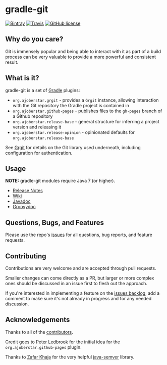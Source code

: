 # gradle-git

[![Bintray](https://img.shields.io/bintray/v/ajoberstar/gradle-plugins/org.ajoberstar%3Agradle-git.svg?style=flat-square)](https://bintray.com/ajoberstar/gradle-plugins/org.ajoberstar%3Agradle-git/_latestVersion)
[![Travis](https://img.shields.io/travis/ajoberstar/gradle-git.svg?style=flat-square)](https://travis-ci.org/ajoberstar/gradle-git)
[![GitHub license](https://img.shields.io/github/license/ajoberstar/gradle-git.svg?style=flat-square)](https://github.com/ajoberstar/gradle-git/blob/master/LICENSE)

## Why do you care?

Git is immensely popular and being able to interact with it as part of a build process can be very valuable
to provide a more powerful and consistent result.

## What is it?

gradle-git is a set of [Gradle](http://gradle.org) plugins:

* `org.ajoberstar.grgit` - provides a `Grgit` instance, allowing interaction with the Git repository
the Gradle project is contained in
* `org.ajoberstar.github-pages` - publishes files to the `gh-pages` branch of a Github repository
* `org.ajoberstar.release-base` - general structure for inferring a project version and releasing it
* `org.ajoberstar.release-opinion` - opinionated defaults for `org.ajoberstar.release-base`

See [Grgit](https://github.com/ajoberstar/grgit) for details on the Git library used underneath, including
configuration for authentication.

## Usage

**NOTE:** gradle-git modules require Java 7 (or higher).

* [Release Notes](https://github.com/ajoberstar/gradle-git/releases)
* [Wiki](https://github.com/ajoberstar/gradle-git/wiki)
* [Javadoc](http://ajoberstar.org/gradle-git/docs/javadoc)
* [Groovydoc](http://ajoberstar.org/gradle-git/docs/groovydoc)

## Questions, Bugs, and Features

Please use the repo's [issues](https://github.com/ajoberstar/gradle-git/issues)
for all questions, bug reports, and feature requests.

## Contributing

Contributions are very welcome and are accepted through pull requests.

Smaller changes can come directly as a PR, but larger or more complex
ones should be discussed in an issue first to flesh out the approach.

If you're interested in implementing a feature on the
[issues backlog](https://github.com/ajoberstar/gradle-git/issues), add a comment
to make sure it's not already in progress and for any needed discussion.

## Acknowledgements

Thanks to all of the [contributors](https://github.com/ajoberstar/gradle-git/graphs/contributors).

Credit goes to [Peter Ledbrook](https://github.com/pledbrook) for the initial
idea for the `org.ajoberstar.github-pages` plugin.

Thanks to [Zafar Khaja](https://github.com/zafarkhaja) for the very helpful
[java-semver](https://github.com/zafarkhaja/jsemver) library.
